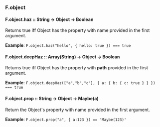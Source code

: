 ### F.object

#### F.object.haz :: String → Object → Boolean

Returns true iff Object has the property with name provided in the first argument.

**Example**: `F.object.haz("hello", { hello: true }) === true`

#### F.object.deepHaz :: Array(String) → Object → Boolean

Returns true iff Object has the property with **path** provided in the first argument.

**Example**: `F.object.deepHaz(["a","b","c"], { a: { b: { c: true } } }) === true`

#### F.object.prop :: String → Object → Maybe(a)

Return the Object's property with name provided in the first argument.

**Example**: `F.object.prop("a", { a:123 }) == 'Maybe(123)'`

